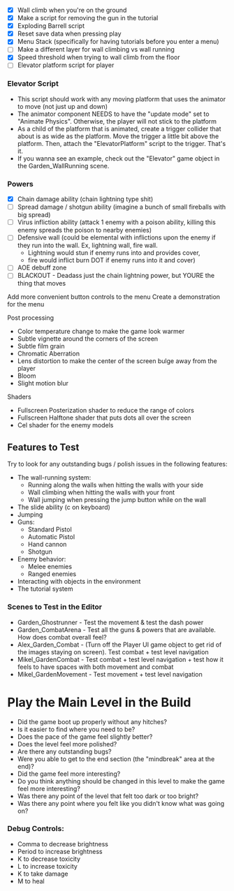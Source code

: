 - [x] Wall climb when you're on the ground
- [x] Make a script for removing the gun in the tutorial
- [x] Exploding Barrell script
- [x] Reset save data when pressing play
- [x] Menu Stack (specifically for having tutorials before you enter a menu)
- [ ] Make a different layer for wall climbing vs wall running
- [x] Speed threshold when trying to wall climb from the floor
- [ ] Elevator platform script for player

### Elevator Script
- This script should work with any moving platform that uses the animator to move (not just up and down)
- The animator component NEEDS to have the "update mode" set to "Animate Physics". Otherwise, the player will not stick to the platform
- As a child of the platform that is animated, create a trigger collider that about is as wide as the platform. Move the trigger a little bit above the platform. Then, attach the "ElevatorPlatform" script to the trigger. That's it.
- If you wanna see an example, check out the "Elevator" game object in the Garden_WallRunning scene.

### Powers
- [x] Chain damage ability (chain lightning type shit)
- [ ] Spread damage / shotgun ability (imagine a bunch of small fireballs with big spread)
- [ ] Virus infliction ability (attack 1 enemy with a poison ability, killing this enemy spreads the poison to nearby enemies)
- [ ] Defensive wall (could be elemental with inflictions upon the enemy if they run into the wall. Ex, lightning wall, fire wall.
	- Lightning would stun if enemy runs into and provides cover,
	- fire would inflict burn DOT if enemy runs into it and cover)
- [ ] AOE debuff zone
- [ ] BLACKOUT - Deadass just the chain lightning power, but YOURE the thing that moves

Add more convenient button controls to the menu
Create a demonstration for the menu

Post processing

- Color temperature change to make the game look warmer
- Subtle vignette around the corners of the screen
- Subtle film grain
- Chromatic Aberration
- Lens distortion to make the center of the screen bulge away from the player
- Bloom
- Slight motion blur

Shaders

- Fullscreen Posterization shader to reduce the range of colors
- Fullscreen Halftone shader that puts dots all over the screen
- Cel shader for the enemy models

## Features to Test

Try to look for any outstanding bugs / polish issues in the following features:

- The wall-running system:
	- Running along the walls when hitting the walls with your side
	- Wall climbing when hitting the walls with your front
	- Wall jumping when pressing the jump button while on the wall
- The slide ability (c on keyboard)
- Jumping
- Guns:
	- Standard Pistol
	- Automatic Pistol
	- Hand cannon
	- Shotgun
- Enemy behavior:
	- Melee enemies
	- Ranged enemies
- Interacting with objects in the environment
- The tutorial system

### Scenes to Test in the Editor
- Garden_Ghostrunner - Test the movement & test the dash power
- Garden_CombatArena - Test all the guns & powers that are available. How does combat overall feel?
- Alex_Garden_Combat - (Turn off the Player UI game object to get rid of the images staying on screen). Test combat + test level navigation
- Mikel_GardenCombat - Test combat + test level navigation + test how it feels to have spaces with both movement and combat
- Mikel_GardenMovement - Test movement + test level navigation

# Play the Main Level in the Build
- Did the game boot up properly without any hitches?
- Is it easier to find where you need to be?
- Does the pace of the game feel slightly better?
- Does the level feel more polished?
- Are there any outstanding bugs?
- Were you able to get to the end section (the "mindbreak" area at the end)?
- Did the game feel more interesting?
- Do you think anything should be changed in this level to make the game feel more interesting?
- Was there any point of the level that felt too dark or too bright?
- Was there any point where you felt like you didn't know what was going on?

### Debug Controls:
- Comma to decrease brightness
- Period to increase brightness
- K to decrease toxicity
- L to increase toxicity
- K to take damage
- M to heal
